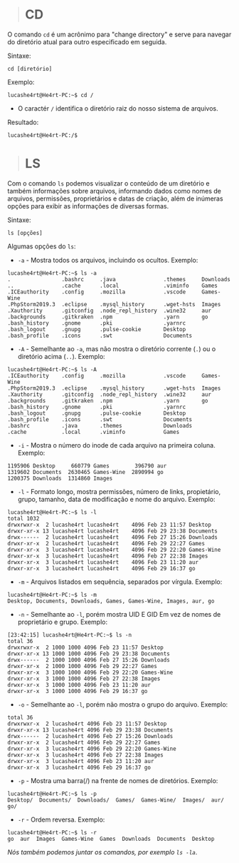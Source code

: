 > # CD

O comando `cd` é um acrônimo para "change directory" e serve para navegar do diretório atual para outro especificado em seguida.

Sintaxe:

```console
cd [diretório]
```

Exemplo:

```console
lucashe4rt@He4rt-PC:~$ cd / 
```

* O caractér `/` identifica o diretório raiz do nosso sistema de arquivos.

Resultado:

```console
lucashe4rt@He4rt-PC:/$
```

> # LS

Com o comando `ls` podemos visualizar o conteúdo de um diretório e também informações sobre arquivos, informando dados como nomes de arquivos, permissões, proprietários e datas de criação, além de inúmeras opções para exibir as informações de diversas formas.

Sintaxe:

```console
ls [opções]
```

Algumas opções do `ls`:

* `-a` - Mostra todos os arquivos, incluindo os ocultos. Exemplo:

```console
lucashe4rt@He4rt-PC:~$ ls -a
.                .bashrc     .java               .themes     Downloads
..               .cache      .local              .viminfo    Games
.ICEauthority    .config     .mozilla            .vscode     Games-Wine
.PhpStorm2019.3  .eclipse    .mysql_history      .wget-hsts  Images
.Xauthority      .gitconfig  .node_repl_history  .wine32     aur
.backgrounds     .gitkraken  .npm                .yarn       go
.bash_history    .gnome      .pki                .yarnrc     
.bash_logout     .gnupg      .pulse-cookie       Desktop
.bash_profile    .icons      .swt                Documents
```

* `-A` - Semelhante ao `-a`, mas não mostra o diretório corrente (`.`) ou o diretório acima (`..`). Exemplo:

```console
lucashe4rt@He4rt-PC:~$ ls -A
.ICEauthority    .config     .mozilla            .vscode     Games-Wine
.PhpStorm2019.3  .eclipse    .mysql_history      .wget-hsts  Images
.Xauthority      .gitconfig  .node_repl_history  .wine32     aur
.backgrounds     .gitkraken  .npm                .yarn       go
.bash_history    .gnome      .pki                .yarnrc     
.bash_logout     .gnupg      .pulse-cookie       Desktop
.bash_profile    .icons      .swt                Documents
.bashrc          .java       .themes             Downloads
.cache           .local      .viminfo            Games
```

* `-i` - Mostra o número do inode de cada arquivo na primeira coluna. Exemplo:

```console 
1195906 Desktop     660779 Games        396790 aur
1319602 Documents  2630465 Games-Wine  2890994 go
1200375 Downloads  1314860 Images      
```

* `-l` - Formato longo, mostra permissões, número de links, propietário, grupo, tamanho, data de modificação e nome do arquivo. Exemplo:
```console
lucashe4rt@He4rt-PC:~$ ls -l
total 1032
drwxrwxr-x  2 lucashe4rt lucashe4rt    4096 Feb 23 11:57 Desktop
drwxr-xr-x 13 lucashe4rt lucashe4rt    4096 Feb 29 23:38 Documents
drwx------  2 lucashe4rt lucashe4rt    4096 Feb 27 15:26 Downloads
drwxr-xr-x  2 lucashe4rt lucashe4rt    4096 Feb 29 22:27 Games
drwxr-xr-x  3 lucashe4rt lucashe4rt    4096 Feb 29 22:20 Games-Wine
drwxr-xr-x  3 lucashe4rt lucashe4rt    4096 Feb 27 22:38 Images
drwxr-xr-x  3 lucashe4rt lucashe4rt    4096 Feb 23 11:20 aur
drwxr-xr-x  3 lucashe4rt lucashe4rt    4096 Feb 29 16:37 go
```

* `-m` - Arquivos listados em sequência, separados por vírgula. Exemplo:
```console
lucashe4rt@He4rt-PC:~$ ls -m
Desktop, Documents, Downloads, Games, Games-Wine, Images, aur, go
```

* `-n` - Semelhante ao `-l`, porém mostra UID E GID Em vez de nomes de proprietário e grupo. Exemplo:

```console
[23:42:15] lucashe4rt@He4rt-PC:~$ ls -n
total 36
drwxrwxr-x  2 1000 1000 4096 Feb 23 11:57 Desktop
drwxr-xr-x 13 1000 1000 4096 Feb 29 23:38 Documents
drwx------  2 1000 1000 4096 Feb 27 15:26 Downloads
drwxr-xr-x  2 1000 1000 4096 Feb 29 22:27 Games
drwxr-xr-x  3 1000 1000 4096 Feb 29 22:20 Games-Wine
drwxr-xr-x  3 1000 1000 4096 Feb 27 22:38 Images
drwxr-xr-x  3 1000 1000 4096 Feb 23 11:20 aur
drwxr-xr-x  3 1000 1000 4096 Feb 29 16:37 go
```

* `-o` - Semelhante ao `-l`, porém não mostra o grupo do arquivo. Exemplo:
```console
total 36
drwxrwxr-x  2 lucashe4rt 4096 Feb 23 11:57 Desktop
drwxr-xr-x 13 lucashe4rt 4096 Feb 29 23:38 Documents
drwx------  2 lucashe4rt 4096 Feb 27 15:26 Downloads
drwxr-xr-x  2 lucashe4rt 4096 Feb 29 22:27 Games
drwxr-xr-x  3 lucashe4rt 4096 Feb 29 22:20 Games-Wine
drwxr-xr-x  3 lucashe4rt 4096 Feb 27 22:38 Images
drwxr-xr-x  3 lucashe4rt 4096 Feb 23 11:20 aur
drwxr-xr-x  3 lucashe4rt 4096 Feb 29 16:37 go
```
* `-p` - Mostra uma barra(/) na frente de nomes de diretórios. Exemplo:

```console
lucashe4rt@He4rt-PC:~$ ls -p
Desktop/  Documents/  Downloads/  Games/  Games-Wine/  Images/  aur/  go/
```
* `-r` - Ordem reversa. Exemplo:
```console
lucashe4rt@He4rt-PC:~$ ls -r
go  aur  Images  Games-Wine  Games  Downloads  Documents  Desktop
```

*Nós também podemos juntar os comandos, por exemplo `ls -la`*.